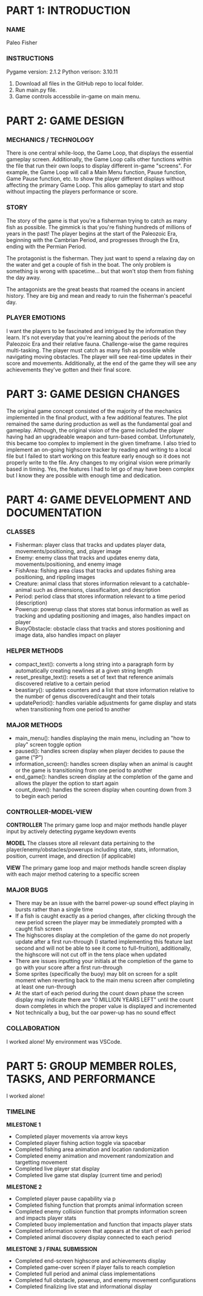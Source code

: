 # PART 1: INTRODUCTION

### NAME
Paleo Fisher

### INSTRUCTIONS
Pygame version: 2.1.2
Python verison: 3.10.11
1. Download all files in the GitHub repo to local folder.
2. Run main.py file.
3. Game controls accessbile in-game on main menu.

# PART 2: GAME DESIGN

### MECHANICS / TECHNOLOGY
There is one central while-loop, the Game Loop, that displays the essential gameplay screen. Additionally, the Game Loop calls other functions within the file that run their own loops to display different in-game "screens". For example, the Game Loop will call a Main Menu function, Pause function, Game Pause function, etc. to show the player different displays without affecting the primary Game Loop. This allos gameplay to start and stop without impacting the players performance or score.

### STORY
The story of the game is that you're a fisherman trying to catch as many fish as possible. The gimmick is that you're fishing hundreds of millions of years in the past! The player begins at the start of the Paleozoic Era, beginning with the Cambrian Period, and progresses through the Era, ending with the Permian Period.

The protagonist is the fisherman. They just want to spend a relaxing day on the water and get a couple of fish in the boat. The only problem is something is wrong with spacetime... but that won't stop them from fishing the day away.

The antagonists are the great beasts that roamed the oceans in ancient history. They are big and mean and ready to ruin the fisherman's peaceful day.

### PLAYER EMOTIONS
I want the players to be fascinated and intrigued by the information they learn. It's not everyday that you're learning about the periods of the Paleozoic Era and their relative fauna.
Challenge-wise the game requires multi-tasking. The player must catch as many fish as possible while navigating moving obstacles.
The player will see real-time updates in their score and movements. Additionally, at the end of the game they will see any achievements they've gotten and their final score.

# PART 3: GAME DESIGN CHANGES
The original game concept consisted of the majority of the mechanics implemented in the final product, with a few additional features. 
The plot remained the same during production as well as the fundamental goal and gameplay.
Although, the original vision of the game included the player having had an upgradeable weapon and turn-based combat. Unfortunately, this became too complex to implement in the given timeframe.
I also tried to implement an on-going highscore tracker by reading and writing to a local file but I failed to start working on this feature early enough so it does not properly write to the file.
Any changes to my original vision were primarily based in timing. Yes, the features I had to let go of may have been complex but I know they are possible with enough time and dedication.

# PART 4: GAME DEVELOPMENT AND DOCUMENTATION

### CLASSES
- Fisherman: player class that tracks and updates player data, movements/positioning, and, player image
- Enemy: enemy class that tracks and updates enemy data, movements/positioning, and enemy image
- FishArea: fishing area class that tracks and updates fishing area positioning, and rippling images
- Creature: animal class that stores information relevant to a catchable-animal such as dimensions, classificaiton, and description
- Period: period class that stores information relevant to a time period (description)
- Powerup: powerup class that stores stat bonus information as well as tracking and updating positioning and images, also handles impact on player
- BuoyObstacle: obstacle class that tracks and stores positioning and image data, also handles impact on player

### HELPER METHODS
- compact_text(): converts a long string into a paragraph form by automatically creating newlines at a given string length
- reset_presitge_text(): resets a set of text that reference animals discovered relative to a certain period
- beastiary(): updates counters and a list that store information relative to the number of genus discovered/caught and their totals
- updatePeriod(): handles variable adjustments for game display and stats when transitioning from one period to another

### MAJOR METHODS
- main_menu(): handles displaying the main menu, including an "how to play" screen toggle option
- paused(): handles screen display when player decides to pause the game ("P")
- information_screen(): handles screen display when an animal is caught or the game is transitioning from one period to another
- end_game(): handles screen display at the completion of the game and allows the player the option to start again
- count_down(): handles the screen display when counting down from 3 to begin each period

### CONTROLLER-MODEL-VIEW

**CONTROLLER**
The primary game loop and major methods handle player input by actively detecting pygame keydown events

**MODEL**
The classes store all relevant data pertaining to the player/enemy/obstacles/powerups including state, stats, information, position, current image, and direction (if applicable)

**VIEW**
The primary game loop and major methods handle screen display with each major method catering to a specific screen

### MAJOR BUGS
- There may be an issue with the barrel power-up sound effect playing in bursts rather than a single time
- If a fish is caught exactly as a period changes, after clicking through the new period screen the player may be immediately prompted with a caught fish screen
- The highscores display at the completion of the game do not properly update after a first run-through (I started implementing this feature last second and will not be able to see it come to full-fruition), additionally, the highscore will not cut off in the tens place when updated
- There are issues inputting your initials at the completion of the game to go with your score after a first run-through
- Some sprites (specifically the buoy) may blit on screen for a split moment when reverting back to the main menu screen after completing at least one run-through
- At the start of each period during the count down phase the screen display may indicate there are "0 MILLION YEARS LEFT" until the count down completes in which the proper value is displayed and incremented
- Not technically a bug, but the oar power-up has no sound effect

### COLLABORATION
I worked alone! My environment was VSCode.

# PART 5: GROUP MEMBER ROLES, TASKS, AND PERFORMANCE

I worked alone!

### TIMELINE

**MILESTONE 1**
- Completed player movements via arrow keys
- Completed player fishing action toggle via spacebar
- Completed fishing area animation and location randomization
- Completed enemy animation and movement randomization and targetting movement
- Completed live player stat display
- Completed live game stat display (current time and period)

**MILESTONE 2**
- Completed player pause capability via p
- Completed fishing function that prompts animal information screen
- Completed enemy collision function that prompts information screen and impacts player stats
- Completed buoy implementation and function that impacts player stats
- Completed information screen that appears at the start of each period
- Completed animal discovery display connected to each period

**MILESTONE 3 / FINAL SUBMISSION**
- Completed end-screen highscore and achievements display
- Completed game-over screen if player fails to reach completion
- Completed full period and animal class implementations
- Completed full obstacle, powerup, and enemy movement configurations
- Completed finalizing live stat and informational display

